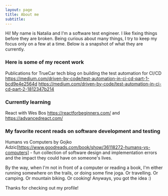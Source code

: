 ```yaml
---
layout: page
title: About me
subtitle:
---
```


Hi! My name is Natalia and I'm a software test engineer. I like fixing things before they are broken. Being curious about many things, I try to keep my focus only on a few at a time. Below is a snapshot of what they are currently.

### Here is some of my recent work

Publications for TrueCar tech blog on building the test automation for CI/CD
https://medium.com/driven-by-code/test-automation-in-ci-cd-part-1-bcd9e4e2564d
https://medium.com/driven-by-code/test-automation-in-ci-cd-part-2-1812347b214

### Currently learning

React with Wes Bos https://reactforbeginners.com/ and https://advancedreact.com/

### My favorite recent reads on software development and testing

Humans vs Computers by Gojko Adzic[https://www.goodreads.com/book/show/36118272-humans-vs-computers] - fun collection of software design and implementation errors and the impact they could have on someone's lives.

By the way, when I'm not in front of a computer or reading a book, I'm either running somewhere on the trails, or doing some fine joga. Or travelling. Or camping. Or mountain biking. Or cooking! Anyways, you got the idea :)

Thanks for checking out my profile!
